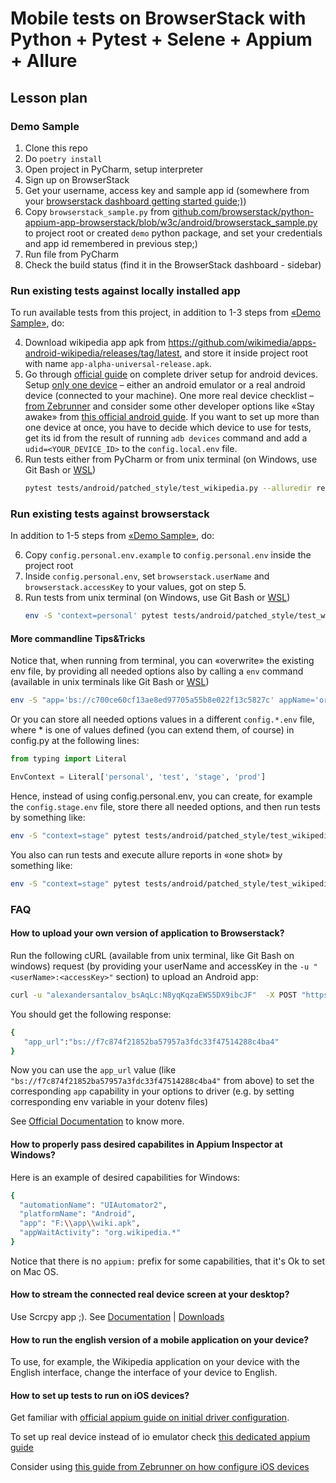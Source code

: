 # Mobile tests on BrowserStack with Python + Pytest + Selene + Appium + Allure

## Lesson plan

### Demo Sample

1. Clone this repo
2. Do `poetry install`
3. Open project in PyCharm, setup interpreter
4. Sign up on BrowserStack
5. Get your username, access key and sample app id
   (somewhere from your [browserstack dashboard getting started guide;)](https://app-automate.browserstack.com/dashboard/v2/quick-start/get-started#introduction))
6. Copy `browserstack_sample.py` from [github.com/browserstack/python-appium-app-browserstack/blob/w3c/android/browserstack_sample.py](https://github.com/browserstack/python-appium-app-browserstack/blob/w3c/android/browserstack_sample.py]) to project root or created `demo` python package, and set your credentials and app id remembered in previous step;)
7. Run file from PyCharm
8. Check the build status (find it in the BrowserStack dashboard - sidebar)

### Run existing tests against locally installed app

To run available tests from this project, in addition to 1-3 steps from [«Demo Sample»](#demo-sample), do:

4. Download wikipedia app apk from https://github.com/wikimedia/apps-android-wikipedia/releases/tag/latest, and store it inside project root with name `app-alpha-universal-release.apk`.
5. Go through [official guide](https://appium.io/docs/en/drivers/android-uiautomator2/) on complete driver setup for android devices. Setup [only one device](https://appium.io/docs/en/writing-running-appium/running-tests/#running-your-test-app-with-appium-android) – either an android emulator or a real android device (connected to your machine). One more real device checklist – [from Zebrunner](https://github.com/zebrunner/mcloud-agent#android-devices) and consider some other developer options like «Stay awake» from [this official android guide](https://developer.android.com/studio/debug/dev-options#general).
   If you want to set up more than one device at once, you have to decide which device to use for tests, get its id from the result of running `adb devices` command and add a `udid=<YOUR_DEVICE_ID>` to the `config.local.env` file.
6. Run tests either from PyCharm or from unix terminal (on Windows, use Git Bash or [WSL](https://learn.microsoft.com/ru-ru/windows/wsl/install))
   ```bash
   pytest tests/android/patched_style/test_wikipedia.py --alluredir reports/
   ```
   
### Run existing tests against browserstack

In addition to 1-5 steps from [«Demo Sample»](#demo-sample), do:

6. Copy `config.personal.env.example` to `config.personal.env` inside the project root
7. Inside `config.personal.env`, set `browserstack.userName` and `browserstack.accessKey` to your values, got on step 5.
8. Run tests from unix terminal (on Windows, use Git Bash or [WSL](https://learn.microsoft.com/ru-ru/windows/wsl/install))
   ```bash
   env -S 'context=personal' pytest tests/android/patched_style/test_wikipedia.py --alluredir reports/
   ```

#### More commandline Tips&Tricks

Notice that, when running from terminal, you can «overwrite» the existing env file, by providing all needed options also by calling a `env` command (available in unix terminals like Git Bash or [WSL](https://learn.microsoft.com/ru-ru/windows/wsl/install)) 

```bash
env -S "app='bs://c700ce60cf13ae8ed97705a55b8e022f13c5827c' appName='org.wikipedia.alpha' remote_url='http://hub.browserstack.com/wd/hub' browserstack.userName='harrypotter_qiHHSb' browserstack.accessKey='fSnAmPdKHW2xsDkV95Zs'" pytest tests/android/patched_style/test_wikipedia.py --alluredir reports/
```

Or you can store all needed options values in a different `config.*.env` file, where * is one of values defined (you can extend them, of course) in config.py at the following lines:

```python
from typing import Literal

EnvContext = Literal['personal', 'test', 'stage', 'prod']
```

Hence, instead of using config.personal.env, you can create, for example the `config.stage.env` file, store there all needed options, and then run tests by something like:

```bash
env -S "context=stage" pytest tests/android/patched_style/test_wikipedia.py --alluredir reports/
```

You also can run tests and execute allure reports in «one shot» by something like:

```bash
env -S "context=stage" pytest tests/android/patched_style/test_wikipedia.py --alluredir reports/; allure serve /reports
```

### FAQ

#### How to upload your own version of application to Browserstack?

Run the following cURL (available from unix terminal, like Git Bash on windows) request (by providing your userName and accessKey in the `-u "<userName>:<accessKey>"` section) to upload an Android app:

```bash
curl -u "alexandersantalov_bsAqLc:N8yqKqzaEWS5DX9ibcJF"  -X POST "https://api-cloud.browserstack.com/app-automate/upload"  -F "file=@/path/to/app/file/application-debug.apk"
```

You should get the following response:

```bash
{
   "app_url":"bs://f7c874f21852ba57957a3fdc33f47514288c4ba4"
}
```

Now you can use the `app_url` value (like `"bs://f7c874f21852ba57957a3fdc33f47514288c4ba4"` from above) to set the corresponding `app` capability in your options to driver (e.g. by setting corresponding env variable in your dotenv files)

See [Official Documentation](https://www.browserstack.com/docs/app-automate/appium/upload-app-from-filesystem) to know more.

#### How to properly pass desired capabilites in Appium Inspector at Windows?

Here is an example of desired capabilities for Windows:

```bash
{
  "automationName": "UIAutomator2",
  "platformName": "Android",
  "app": "F:\\app\\wiki.apk",
  "appWaitActivity": "org.wikipedia.*"
}
```

Notice that there is no `appium:` prefix for some capabilities, that it's Ok to set on Mac OS.

#### How to stream the connected real device screen at your desktop?

Use Scrcpy app ;). See [Documentation](https://github.com/Genymobile/scrcpy) | 
[Downloads](https://github.com/Genymobile/scrcpy/releases/)

#### How to run the english version of a mobile application on your device?

To use, for example, the Wikipedia application on your device with the English interface, change the interface of your device to English.

#### How to set up tests to run on iOS devices?

Get familiar with [official appium guide on initial driver configuration](https://appium.io/docs/en/drivers/ios-xcuitest/). 

To set up real device instead of io emulator check [this dedicated appium guide](https://github.com/appium/appium-xcuitest-driver/blob/master/docs/real-device-config.md)

Consider using [this guide from Zebrunner on how configure iOS devices](https://github.com/zebrunner/mcloud-agent#ios-devices)
